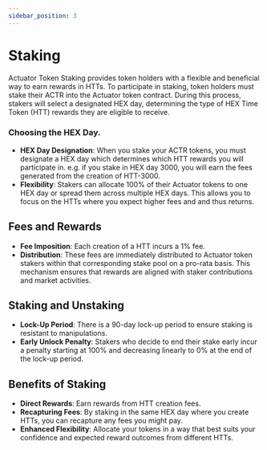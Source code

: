 ```yaml
---
sidebar_position: 3
---
```


# Staking

Actuator Token Staking provides token holders with a flexible and beneficial way to earn rewards in HTTs. To participate in staking, token holders must stake their ACTR into the Actuator token contract. During this process, stakers will select a designated HEX day, determining the type of HEX Time Token (HTT) rewards they are eligible to receive.

### Choosing the HEX Day.

- **HEX Day Designation**: When you stake your ACTR tokens, you must designate a HEX day which determines which HTT rewards you will participate in. e.g. if you stake in HEX day 3000, you will earn the fees generated from the creation of HTT-3000.
- **Flexibility**: Stakers can allocate 100% of their Actuator tokens to one HEX day or spread them across multiple HEX days. This allows you to focus on the HTTs where you expect higher fees and and thus returns.

## Fees and Rewards

- **Fee Imposition**: Each creation of a HTT incurs a 1% fee.
- **Distribution**: These fees are immediately distributed to Actuator token stakers within that corresponding stake pool on a pro-rata basis. This mechanism ensures that rewards are aligned with staker contributions and market activities.

## Staking and Unstaking

- **Lock-Up Period**: There is a 90-day lock-up period to ensure staking is resistant to manipulations. 
- **Early Unlock Penalty**: Stakers who decide to end their stake early incur a penalty starting at 100% and decreasing linearly to 0% at the end of the lock-up period.

## Benefits of Staking

- **Direct Rewards**: Earn rewards from HTT creation fees. 
- **Recapturing Fees**: By staking in the same HEX day where you create HTTs, you can recapture any fees you might pay. 
- **Enhanced Flexibility**: Allocate your tokens in a way that best suits your confidence and expected reward outcomes from different HTTs.

